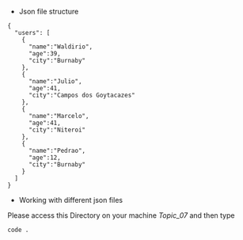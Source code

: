 

* Json file structure
```
{
  "users": [
    {
      "name":"Waldirio",
      "age":39,
      "city":"Burnaby"  
    },
    {
      "name":"Julio",
      "age":41,
      "city":"Campos dos Goytacazes"
    },
    {
      "name":"Marcelo",
      "age":41,
      "city":"Niteroi"
    },
    {
      "name":"Pedrao",
      "age":12,
      "city":"Burnaby"
    }
  ]
}
```
* Working with different json files


Please access this Directory on your machine *Topic_07* and then type
```
code .
```
